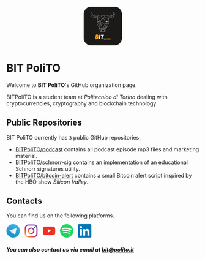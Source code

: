 <p align="center">
  <img width="20%" height="20%" src="./icons/logo-dark-bg-rounded.png" />
</p>

# **BIT PoliTO**
Welcome to **BIT PoliTO**'s GitHub organization page.

BITPoliTO is a student team at *Politecnico di Torino* dealing with cryptocurrencies, cryptography and blockchain technology.

## Public Repositories
BIT PoliTO currently has `3` public GitHub repositories:
- [BITPoliTO/podcast](https://github.com/BITPoliTO/podcast) contains all podcast episode mp3 files and marketing material.
- [BITPoliTO/schnorr-sig](https://github.com/BITPoliTO/schnorr-sig) contains an implementation of an educational Schnorr signatures utility.
- [BITPoliTO/bitcoin-alert](https://github.com/BITPoliTO/bitcoin-alert) contains a small Bitcoin alert script inspired by the HBO show *Silicon Valley*.

## Contacts
You can find us on the following platforms.

[<img height="35" width="35" src="./icons/telegram.svg" alt="BITPoliTO | Telegram Forum" />][telegram] &nbsp;
[<img height="35" width="35" src="./icons/instagram.svg" alt="BITPoliTO | Instagram" />][instagram] &nbsp;
[<img height="35" width="35" src="./icons/youtube.svg" alt="BITPoliTO | YouTube" />][youtube] &nbsp;
[<img height="35" width="35" src="./icons/spotify.svg" alt="BITPoliTO | Spotify" />][spotify] &nbsp;
[<img height="35" width="35" src="./icons/linkedin.svg" alt="BITPoliTO | LinkedIn" />][linkedin] &nbsp;

##### You can also contact us via email at [bit@polito.it](mailto:bit@polito.it)

[telegram]: https://t.me/bitPoliTO
[instagram]: https://www.instagram.com/bitpolito/
[youtube]: https://www.youtube.com/c/BITPoliTo
[spotify]: https://open.spotify.com/show/3xXqSrkyLloGhTozWMnuhH
[linkedin]: https://www.linkedin.com/company/bitpolito
